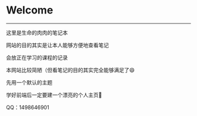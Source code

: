 # Welcome

-------

这里是生命的肉肉的笔记本

网站的目的其实是让本人能够方便地查看笔记

会放正在学习的课程的记录

本网站比较简陋（但看笔记的目的其实完全能够满足了😄

先用一个默认的主题

学好前端后一定要建一个漂亮的个人主页😤

QQ：1498646901

